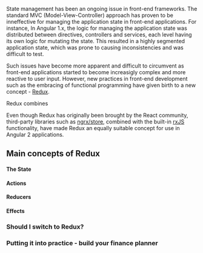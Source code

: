 


State management has been an ongoing issue in front-end frameworks. The standard MVC (Model-View-Controller) approach has proven to be inneffective for managing the application state in front-end applications. For instance,  In Angular 1.x, the logic for  managing the application state was distributed between directives, controllers and services, each level having its own logic for mutating the state.  This resulted in a highly segmented application state, which was prone to causing inconsistencies and was difficult to test.

Such issues have become more apparent and difficult to circumvent as front-end applications started to become increasigly complex and more reactive to user input. However, new practices in front-end development such as the embracing of functional programming have given birth to a new concept - [Redux](https://github.com/reactjs/redux).

Redux combines

Even though Redux has originally been brought by the React community, third-party libraries such as [ngrx/store](https://github.com/ngrx/store), combined with the built-in [rxJS](https://github.com/Reactive-Extensions/RxJS) functionality, have made Redux an equally  suitable concept for use in Angular 2 applications.

## Main concepts of Redux
#### The State
#### Actions
#### Reducers
#### Effects


### Should I switch to Redux?


### Putting it into practice - build your finance planner



